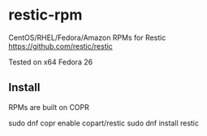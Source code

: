 
restic-rpm
=========


CentOS/RHEL/Fedora/Amazon RPMs for Restic <https://github.com/restic/restic>

Tested on x64 Fedora 26

Install
--------

RPMs are built on COPR

sudo dnf copr enable copart/restic
sudo dnf install restic

